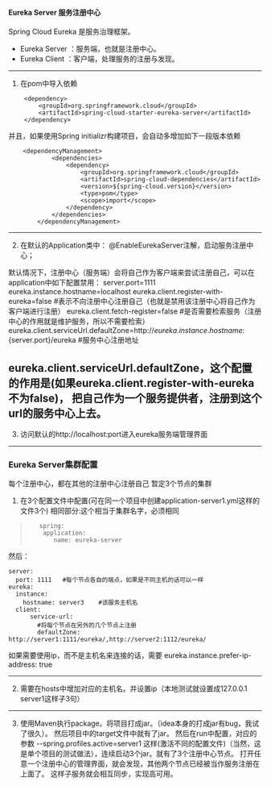 #### Eureka Server 服务注册中心
Spring Cloud Eureka 是服务治理框架。
* Eureka Server ：服务端，也就是注册中心。
* Eureka Client ：客户端，处理服务的注册与发现。
---
1. 在pom中导入依赖

        <dependency>
			<groupId>org.springframework.cloud</groupId>
			<artifactId>spring-cloud-starter-eureka-server</artifactId>
		</dependency>
并且，如果使用Spring initializr构建项目，会自动多增加如下一段版本依赖
        
        <dependencyManagement>
        		<dependencies>
        			<dependency>
        				<groupId>org.springframework.cloud</groupId>
        				<artifactId>spring-cloud-dependencies</artifactId>
        				<version>${spring-cloud.version}</version>
        				<type>pom</type>
        				<scope>import</scope>
        			</dependency>
        		</dependencies>
        	</dependencyManagement>
---
2. 在默认的Application类中：
@EnableEurekaServer注解，启动服务注册中心；

默认情况下，注册中心（服务端）会将自己作为客户端来尝试注册自己，可以在application中如下配置禁用：
server.port=1111 
eureka.instance.hostname=localhost 
eureka.client.register-with-eureka=false #表示不向注册中心注册自己（也就是禁用该注册中心将自己作为客户端进行注册）
eureka.client.fetch-register=false #是否需要检索服务（注册中心的作用就是维护服务，所以不需要检索）
eureka.client.serviceUrl.defaultZone=http://${eureka.instance.hostname}:${server.port}/eureka #服务中心注册地址

eureka.client.serviceUrl.defaultZone，这个配置的作用是(如果eureka.client.register-with-eureka不为false)，
把自己作为一个服务提供者，注册到这个url的服务中心上去。
---
3. 访问默认的http://localhost:port进入eureka服务端管理界面
---
### Eureka Server集群配置
每个注册中心，都在其他的注册中心注册自己
暂定3个节点的集群
1. 在3个配置文件中配置(可在同一个项目中创建application-server1.yml这样的文件3个)
相同部分:这个相当于集群名字，必须相同
>        spring:
>         application:
>            name: eureka-server
然后：

    server:
      port: 1111   #每个节点各自的端点，如果是不同主机的话可以一样
    eureka:
      instance:
        hostname: server3    #该服务主机名
      client:
          service-url:
            #将每个节点在另外的几个节点上注册
            defaultZone: http://server1:1111/eureka/,http://server2:1112/eureka/  
     
如果需要使用ip，而不是主机名来连接的话，需要
eureka.instance.prefer-ip-address: true

---
2. 需要在hosts中增加对应的主机名。并设置ip（本地测试就设置成127.0.0.1 server1这样子3句）
---
3. 使用Maven执行package。将项目打成jar。（idea本身的打成jar有bug，我试了很久）。
然后项目中的target文件中就有了jar。
然后在run中配置，对应的参数 --spring.profiles.active=server1 这样(激活不同的配置文件)（当然，这是单个项目的测试做法），连续启动3个jar。就有了3个注册中心节点。
打开任意一个注册中心的管理界面，就会发现，其他两个节点已经被当作服务注册在上面了。
这样子服务就会相互同步，实现高可用。






